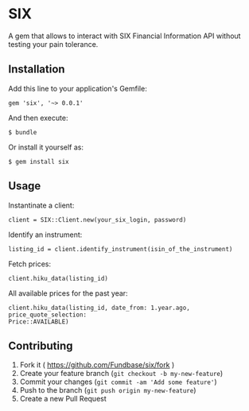 # SIX

A gem that allows to interact with SIX Financial Information API without testing your pain
tolerance.

## Installation

Add this line to your application's Gemfile:

    gem 'six', '~> 0.0.1'

And then execute:

    $ bundle

Or install it yourself as:

    $ gem install six

## Usage

Instantinate a client:
    
    client = SIX::Client.new(your_six_login, password)

Identify an instrument:
    
    listing_id = client.identify_instrument(isin_of_the_instrument)

Fetch prices:

    client.hiku_data(listing_id)

All available prices for the past year:

    client.hiku_data(listing_id, date_from: 1.year.ago, price_quote_selection:
    Price::AVAILABLE)

## Contributing

1. Fork it ( https://github.com/Fundbase/six/fork )
2. Create your feature branch (`git checkout -b my-new-feature`)
3. Commit your changes (`git commit -am 'Add some feature'`)
4. Push to the branch (`git push origin my-new-feature`)
5. Create a new Pull Request
